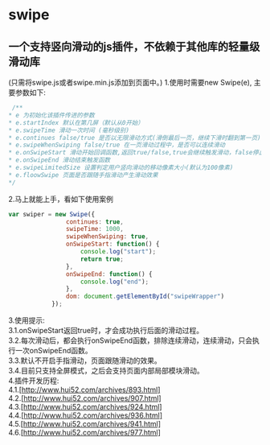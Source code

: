 # swipe
## 一个支持竖向滑动的js插件，不依赖于其他库的轻量级滑动库
(只需将swipe.js或者swipe.min.js添加到页面中。)
1.使用时需要new Swipe(e), 主要参数如下:
```javascript
 /**
* e 为初始化该插件传进的参数
* e.startIndex 默认在第几屏（默认从0开始）
* e.swipeTime 滑动一次时间 (毫秒级别)
* e.continues false/true 是否以无限滑动方式(滑倒最后一页，继续下滑时翻到第一页)
* e.swipeWhenSwiping false/true 在一页滑动过程中，是否可以连续滑动
* e.onSwipeStart 滑动开始回调函数,返回true/false,true会继续触发滑动，false停止该动作
* e.onSwipeEnd 滑动结束触发函数
* e.swipeLimitedSize 设置判定用户竖向滑动的移动像素大小(默认为100像素)
* e.floowSwipe 页面是否跟随手指滑动产生滑动效果
*/
```
2.马上就能上手，看如下使用案例
```javascript
var swiper = new Swipe({
            	continues: true, 
            	swipeTime: 1000,
            	swipeWhenSwiping: true,
            	onSwipeStart: function() {
            		console.log("start");
            		return true;
            	},
            	onSwipeEnd: function() {
            		console.log("end");
            	},
            	dom: document.getElementById("swipeWrapper")
            });
```
3.使用提示:<br/>
3.1.onSwipeStart返回true时，才会成功执行后面的滑动过程。<br/>
3.2.每次滑动后，都会执行onSwipeEnd函数，排除连续滑动，连续滑动，只会执行一次onSwipeEnd函数。<br/>
3.3.默认不开启手指滑动，页面跟随滑动的效果。<br/>
3.4.目前只支持全屏模式，之后会支持页面内部局部模块滑动。<br/>
4.插件开发历程:<br/>
4.1.[http://www.hui52.com/archives/893.html]<br/>
4.2.[http://www.hui52.com/archives/907.html]<br/>
4.3.[http://www.hui52.com/archives/924.html]<br/>
4.4.[http://www.hui52.com/archives/936.html]<br/>
4.5.[http://www.hui52.com/archives/941.html]<br/>
4.6.[http://www.hui52.com/archives/977.html]<br/>
